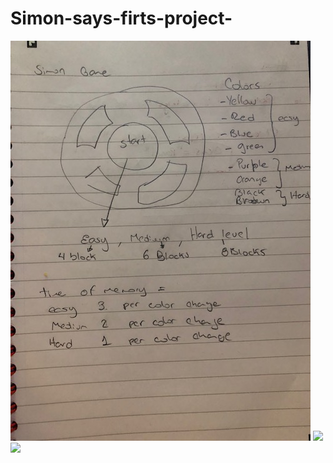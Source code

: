 # Simon-says-firts-project-


<head>
<img src="images /IMG_1484.jpg">
<img src="<images /IMG_1485.jpg">
<img src="<images /IMG_1486.jpg">
</head>